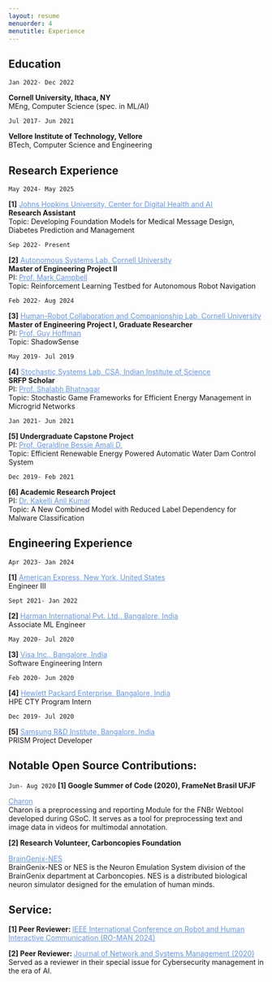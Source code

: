 ```yaml
---
layout: resume
menuorder: 4
menutitle: Experience
---
```

<a></a>

<!--
## Currently

<a style="font-size: 14px;">Working at the Center for Digital Health and Artificial Intelligence, Johns Hopkins University.</a>
-->

## Education

`Jan 2022- Dec 2022`
<p><b>Cornell University, Ithaca, NY</b>
<br><a style="font-size: 14px;">MEng, Computer Science (spec. in ML/AI)</a></p>

`Jul 2017- Jun 2021`
<p><b>Vellore Institute of Technology, Vellore</b>
<br><a style="font-size: 14px;">BTech, Computer Science and Engineering</a></p>


## Research Experience

`May 2024- May 2025`
<p><b>[1]</b> <a href="https://cdhai.carey.jhu.edu/" style="color: cornflowerblue">Johns Hopkins University, Center for Digital Health and AI</a>
<br><a style="font-size: 14px;"><b>Research Assistant</b></a>
<br><a style="font-size: 14px;">Topic: Developing Foundation Models for Medical Message Design, Diabetes Prediction and Management</a></p>

`Sep 2022- Present`
<p><b>[2]</b> <a href="http://cornell-asl.org/main/index.html" style="color: cornflowerblue">Autonomous Systems Lab, Cornell University</a>
<br><a style="font-size: 14px;"><b>Master of Engineering Project II</b></a>
<br><a style="font-size: 14px;">PI: </a><a href="https://campbell.mae.cornell.edu/mark-campbell/" style="color: cornflowerblue;font-size: 14px;">Prof. Mark Campbell</a>
<br><a style="font-size: 14px;">Topic: Reinforcement Learning Testbed for Autonomous Robot Navigation</a></p>

`Feb 2022- Aug 2024`
<p><b>[3]</b> <a href="https://hrc2.io/" style="color: cornflowerblue">Human-Robot Collaboration and Companionship Lab, Cornell University</a>
<br><a style="font-size: 14px;"><b>Master of Engineering Project I, Graduate Researcher</b></a>
<br><a style="font-size: 14px;">PI: </a><a href="https://hrc2.io/people/guy-hoffman" style="color: cornflowerblue;font-size: 14px;">Prof. Guy Hoffman</a>
<br><a style="font-size: 14px;">Topic: ShadowSense</a></p>

`May 2019- Jul 2019`
<p><b>[4]</b> <a href="https://www.csa.iisc.ac.in" style="color: cornflowerblue">Stochastic Systems Lab, CSA, Indian Institute of Science</a>
<br><a style="font-size: 14px;"><b>SRFP Scholar</b></a>
<br><a style="font-size: 14px;">PI: </a><a href="https://www.csa.iisc.ac.in/~shalabh/" style="color: cornflowerblue;font-size: 14px;">Prof. Shalabh Bhatnagar</a>
<br><a style="font-size: 14px;">Topic: Stochastic Game Frameworks for Efficient Energy Management in Microgrid Networks</a></p>

`Jan 2021- Jun 2021`
<p><b>[5] Undergraduate Capstone Project</b>
<br><a style="font-size: 14px;">PI: </a><a href="https://research.vit.ac.in/researcher/geraldine-bessie-amali-d" style="color: cornflowerblue;font-size: 14px;">Prof. Geraldine Bessie Amali D.</a>
<br><a style="font-size: 14px;">Topic: Efficient Renewable Energy Powered Automatic Water Dam Control System</a></p>

`Dec 2019- Feb 2021`
<p><b>[6] Academic Research Project</b>
<br><a style="font-size: 14px;">PI: </a><a href="https://research.vit.ac.in/researcher/kakelli-anil-kumar" style="color: cornflowerblue;font-size: 14px;">Dr. Kakelli Anil Kumar</a>
<br><a style="font-size: 14px;">Topic: A New Combined Model with Reduced Label Dependency for Malware Classification</a></p>


## Engineering Experience

`Apr 2023- Jan 2024`
<p><b>[1]</b> <a href="https://www.americanexpress.com/" style="color: cornflowerblue">American Express, New York, United States</a>
<br><a style="font-size: 14px;">Engineer III</a></p>

`Sept 2021- Jan 2022`
<p><b>[2]</b> <a href="https://www.harman.com/India/innovation" style="color: cornflowerblue">Harman International Pvt. Ltd., Bangalore, India</a>
<br><a style="font-size: 14px;">Associate ML Engineer</a></p>

`May 2020- Jul 2020`
<p><b>[3]</b> <a href="https://www.visa.co.in" style="color: cornflowerblue">Visa Inc., Bangalore, India</a>
<br><a style="font-size: 14px;">Software Engineering Intern</a></p>

`Feb 2020- Jun 2020`
<p><b>[4]</b> <a href="https://www.hpe.com/in/en/home.html" style="color: cornflowerblue">Hewlett Packard Enterprise, Bangalore, India</a>
<br><a style="font-size: 14px;">HPE CTY Program Intern</a></p>

`Dec 2019- Jul 2020`
<p><b>[5]</b> <a href="https://research.samsung.com/sri-b" style="color: cornflowerblue">Samsung R&D Institute, Bangalore, India</a>
<br><a style="font-size: 14px;">PRISM Project Developer</a></p>


## Notable Open Source Contributions:  

`Jun- Aug 2020`
<b>[1] Google Summer of Code (2020), FrameNet Brasil UFJF</b>
<p><a href="https://github.com/FrameNetBrasil/charon_gsoc2020" style="color: cornflowerblue">Charon</a>
<br><a style="font-size: 14px;">Charon is a preprocessing and reporting Module for the FNBr Webtool developed during GSoC. It serves as a tool for preprocessing text and image data in videos for multimodal annotation.</a></p>

<b>[2] Research Volunteer, Carboncopies Foundation</b>
<p> <a href="https://github.com/carboncopies/BrainGenix-NES" style="color: cornflowerblue">BrainGenix-NES</a>
<br><a style="font-size: 14px;">BrainGenix-NES or NES is the Neuron Emulation System division of the BrainGenix department at Carboncopies. NES is a distributed biological neuron simulator designed for the emulation of human minds.</a></p>


## Service:  

<p><b> [1] Peer Reviewer: </b><a href="https://www.ro-man2024.org/" style="color: cornflowerblue">IEEE International Conference on Robot and Human Interactive Communication (RO-MAN 2024)</a>
</p>

<p><b> [2] Peer Reviewer: </b><a href="https://www.springer.com/journal/10922" style="color: cornflowerblue">Journal of Network and Systems Management (2020)</a>
<br><a style="font-size: 14px;">Served as a reviewer in their special issue for Cybersecurity management in the era of AI.</a></p>




